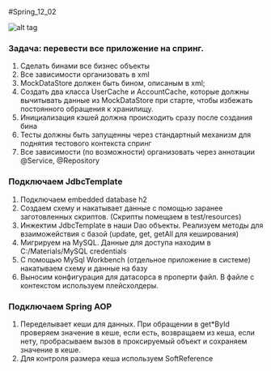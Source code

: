 #Spring_12_02

![alt tag](https://github.com/Rooman/Spring_12_02/blob/master/springDiagram.png)

<h3>Задача: перевести все приложение на спринг.</h3>
<ol>
<li>Сделать бинами все бизнес объекты</li>
<li>Все зависимости организовать в xml</li>
<li>MockDataStore должен быть бином, описаным в xml;</li>
<li>Создать два класса UserCache и AccountCache, которые должны вычитывать данные из MockDataStore при старте, чтобы избежать постоянного обращения к хранилищу.</li>
<li>Инициализация кэшей должна происходить сразу после создания бина</li>
<li>Тесты должны быть запущенны через стандартный механизм для поднятия тестового контекста спринг</li>
<li>Все зависимости (по возможности) организовать через аннотации @Service, @Repository </li>
</ol>

<h3>Подключаем JdbcTemplate</h3>
<ol>
<li>Подключаем embedded database h2</li>
<li>Создаем схему и накатывает данные с помощью заранее заготовленных скриптов. (Скрипты помещаем в test/resources)</li>
<li>Инжектим JdbcTemplate в наши Dao объекты. Реализуем методы для взаиможействия с базой (update, get, getAll для кеширования)</li>
<li>Мигрируем на MySQL. Данные для доступа находим в C:/Materials/MySQL credentials</li>
<li>С помощью MySql Workbench (отдельное приложение в системе) накатываем схему и данные на базу</li>  
<li>Выносим конфигурация для датасорса в проперти файл. В файле с контекстом используем плейсхолдеры.</li>  
</ol>

<h3>Подключаем Spring AOP</h3>
<ol>
  <li>Переделывает кеши для данных. При обращении в get*ById проверяем значение в кеше, если есть, возвращаем из кеша, если нету, пробрасываем вызов в проксируемый объект и сохраняем значение в кеше.</li>
  <li>Для контроля размера кеша используем SoftReference</li>
</ol>
